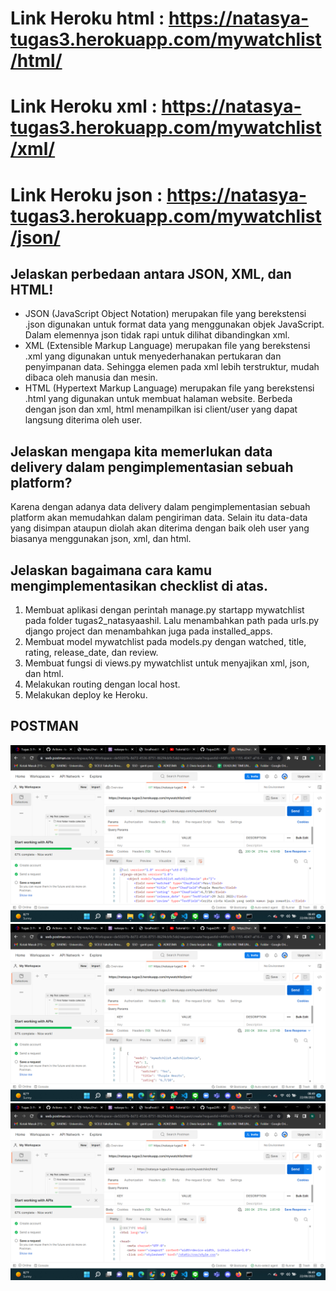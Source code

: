 # Link Heroku html : https://natasya-tugas3.herokuapp.com/mywatchlist/html/
# Link Heroku xml : https://natasya-tugas3.herokuapp.com/mywatchlist/xml/
# Link Heroku json : https://natasya-tugas3.herokuapp.com/mywatchlist/json/

## Jelaskan perbedaan antara JSON, XML, dan HTML!
- JSON (JavaScript Object Notation) merupakan file yang berekstensi .json digunakan untuk format data yang menggunakan objek JavaScript. Dalam elemennya json tidak rapi untuk dilihat dibandingkan xml.
- XML (Extensible Markup Language) merupakan file yang berekstensi .xml yang digunakan untuk menyederhanakan pertukaran dan penyimpanan data. Sehingga elemen pada xml lebih terstruktur, mudah dibaca oleh manusia dan mesin.
- HTML (Hypertext Markup Language) merupakan file yang berekstensi .html yang digunakan untuk membuat halaman website. Berbeda dengan json dan xml, html menampilkan isi client/user yang dapat langsung diterima oleh user.

## Jelaskan mengapa kita memerlukan data delivery dalam pengimplementasian sebuah platform?
Karena dengan adanya data delivery dalam pengimplementasian sebuah platform akan memudahkan dalam pengiriman data. Selain itu data-data yang disimpan ataupun diolah akan diterima dengan baik oleh user yang biasanya menggunakan json, xml, dan html.

## Jelaskan bagaimana cara kamu mengimplementasikan checklist di atas.
1. Membuat aplikasi dengan perintah manage.py startapp mywatchlist pada folder tugas2_natasyaashil. Lalu menambahkan path pada urls.py django project dan menambahkan juga pada installed_apps.
2. Membuat model mywatchlist pada models.py dengan watched, title, rating, release_date, dan review. 
3. Membuat fungsi di views.py mywatchlist untuk menyajikan xml, json, dan html.
4. Melakukan routing dengan local host.
5. Melakukan deploy ke Heroku.

## POSTMAN
![XML](mywatchlist/postman/xml.png)
![JSON](mywatchlist/postman/json.png)
![HTML](mywatchlist/postman/html.png)

